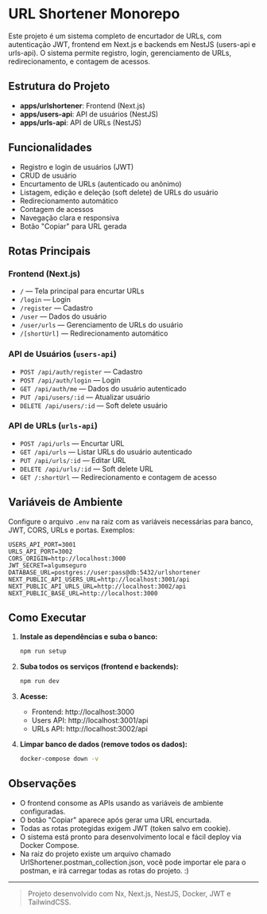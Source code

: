# URL Shortener Monorepo

Este projeto é um sistema completo de encurtador de URLs, com autenticação JWT, frontend em Next.js e backends em NestJS (users-api e urls-api). O sistema permite registro, login, gerenciamento de URLs, redirecionamento, e contagem de acessos.

## Estrutura do Projeto

- **apps/urlshortener**: Frontend (Next.js)
- **apps/users-api**: API de usuários (NestJS)
- **apps/urls-api**: API de URLs (NestJS)

## Funcionalidades
- Registro e login de usuários (JWT)
- CRUD de usuário
- Encurtamento de URLs (autenticado ou anônimo)
- Listagem, edição e deleção (soft delete) de URLs do usuário
- Redirecionamento automático
- Contagem de acessos
- Navegação clara e responsiva
- Botão "Copiar" para URL gerada

## Rotas Principais

### Frontend (Next.js)
- `/` — Tela principal para encurtar URLs
- `/login` — Login
- `/register` — Cadastro
- `/user` — Dados do usuário
- `/user/urls` — Gerenciamento de URLs do usuário
- `/[shortUrl]` — Redirecionamento automático

### API de Usuários (`users-api`)
- `POST /api/auth/register` — Cadastro
- `POST /api/auth/login` — Login
- `GET /api/auth/me` — Dados do usuário autenticado
- `PUT /api/users/:id` — Atualizar usuário
- `DELETE /api/users/:id` — Soft delete usuário

### API de URLs (`urls-api`)
- `POST /api/urls` — Encurtar URL
- `GET /api/urls` — Listar URLs do usuário autenticado
- `PUT /api/urls/:id` — Editar URL
- `DELETE /api/urls/:id` — Soft delete URL
- `GET /:shortUrl` — Redirecionamento e contagem de acesso

## Variáveis de Ambiente

Configure o arquivo `.env` na raiz com as variáveis necessárias para banco, JWT, CORS, URLs e portas. Exemplos:

```
USERS_API_PORT=3001
URLS_API_PORT=3002
CORS_ORIGIN=http://localhost:3000
JWT_SECRET=algumseguro
DATABASE_URL=postgres://user:pass@db:5432/urlshortener
NEXT_PUBLIC_API_USERS_URL=http://localhost:3001/api
NEXT_PUBLIC_API_URLS_URL=http://localhost:3002/api
NEXT_PUBLIC_BASE_URL=http://localhost:3000
```

## Como Executar

1. **Instale as dependências e suba o banco:**
   ```sh
   npm run setup
   ```
2. **Suba todos os serviços (frontend e backends):**
   ```sh
   npm run dev
   ```
3. **Acesse:**
   - Frontend: http://localhost:3000
   - Users API: http://localhost:3001/api
   - URLs API: http://localhost:3002/api

4. **Limpar banco de dados (remove todos os dados):**
   ```sh
   docker-compose down -v
   ```

## Observações
- O frontend consome as APIs usando as variáveis de ambiente configuradas.
- O botão "Copiar" aparece após gerar uma URL encurtada.
- Todas as rotas protegidas exigem JWT (token salvo em cookie).
- O sistema está pronto para desenvolvimento local e fácil deploy via Docker Compose.
- Na raiz do projeto existe um arquivo chamado UrlShortener.postman_collection.json, você pode importar ele para o postman, e irá carregar todas as rotas do projeto. :)

---

> Projeto desenvolvido com Nx, Next.js, NestJS, Docker, JWT e TailwindCSS.
